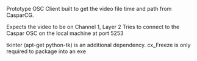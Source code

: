 Prototype OSC Client built to get the video file time and path from CasparCG.

Expects the video to be on Channel 1, Layer 2
Tries to connect to the Caspar OSC on the local machine at port 5253

tkinter (apt-get python-tk) is an additional dependency.
cx_Freeze is only required to package into an exe